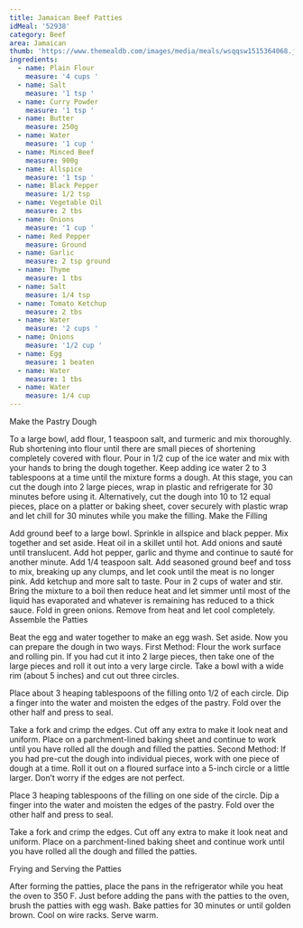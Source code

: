 ```yaml
---
title: Jamaican Beef Patties
idMeal: '52938'
category: Beef
area: Jamaican
thumb: 'https://www.themealdb.com/images/media/meals/wsqqsw1515364068.jpg'
ingredients:
  - name: Plain Flour
    measure: '4 cups '
  - name: Salt
    measure: '1 tsp '
  - name: Curry Powder
    measure: '1 tsp '
  - name: Butter
    measure: 250g
  - name: Water
    measure: '1 cup '
  - name: Minced Beef
    measure: 900g
  - name: Allspice
    measure: '1 tsp '
  - name: Black Pepper
    measure: 1/2 tsp
  - name: Vegetable Oil
    measure: 2 tbs
  - name: Onions
    measure: '1 cup '
  - name: Red Pepper
    measure: Ground
  - name: Garlic
    measure: 2 tsp ground
  - name: Thyme
    measure: 1 tbs
  - name: Salt
    measure: 1/4 tsp
  - name: Tomato Ketchup
    measure: 2 tbs
  - name: Water
    measure: '2 cups '
  - name: Onions
    measure: '1/2 cup '
  - name: Egg
    measure: 1 beaten
  - name: Water
    measure: 1 tbs
  - name: Water
    measure: 1/4 cup
---
```

Make the Pastry Dough

To a large bowl, add flour, 1 teaspoon salt, and turmeric and mix thoroughly.
Rub shortening into flour until there are small pieces of shortening completely covered with flour.
Pour in 1/2 cup of the ice water and mix with your hands to bring the dough together. Keep adding ice water 2 to 3 tablespoons at a time until the mixture forms a dough.
At this stage, you can cut the dough into 2 large pieces, wrap in plastic and refrigerate for 30 minutes before using it.
Alternatively, cut the dough into 10 to 12 equal pieces, place on a platter or baking sheet, cover securely with plastic wrap and let chill for 30 minutes while you make the filling.
Make the Filling

Add ground beef to a large bowl. Sprinkle in allspice and black pepper. Mix together and set aside.
Heat oil in a skillet until hot.
Add onions and sauté until translucent. Add hot pepper, garlic and thyme and continue to sauté for another minute. Add 1/4 teaspoon salt.
Add seasoned ground beef and toss to mix, breaking up any clumps, and let cook until the meat is no longer pink.
Add ketchup and more salt to taste.
Pour in 2 cups of water and stir. Bring the mixture to a boil then reduce heat and let simmer until most of the liquid has evaporated and whatever is remaining has reduced to a thick sauce.
Fold in green onions. Remove from heat and let cool completely.
Assemble the Patties

Beat the egg and water together to make an egg wash. Set aside.
Now you can prepare the dough in two ways.
First Method: Flour the work surface and rolling pin. If you had cut it into 2 large pieces, then take one of the large pieces and roll it out into a very large circle. Take a bowl with a wide rim (about 5 inches) and cut out three circles.

Place about 3 heaping tablespoons of the filling onto 1/2 of each circle. Dip a finger into the water and moisten the edges of the pastry. Fold over the other half and press to seal. 

Take a fork and crimp the edges. Cut off any extra to make it look neat and uniform. Place on a parchment-lined baking sheet and continue to work until you have rolled all the dough and filled the patties.
Second Method: If you had pre-cut the dough into individual pieces, work with one piece of dough at a time. Roll it out on a floured surface into a 5-inch circle or a little larger. Don’t worry if the edges are not perfect.

Place 3 heaping tablespoons of the filling on one side of the circle. Dip a finger into the water and moisten the edges of the pastry. Fold over the other half and press to seal.

Take a fork and crimp the edges. Cut off any extra to make it look neat and uniform. Place on a parchment-lined baking sheet and continue work until you have rolled all the dough and filled the patties.

Frying and Serving the Patties

After forming the patties, place the pans in the refrigerator while you heat the oven to 350 F.
Just before adding the pans with the patties to the oven, brush the patties with egg wash.
Bake patties for 30 minutes or until golden brown.
Cool on wire racks.
Serve warm.
